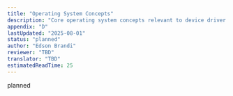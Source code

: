 ```yaml
---
title: "Operating System Concepts"
description: "Core operating system concepts relevant to device driver development"
appendix: "D"
lastUpdated: "2025-08-01"
status: "planned"
author: "Edson Brandi"
reviewer: "TBD"
translator: "TBD"
estimatedReadTime: 25
---
```


planned

